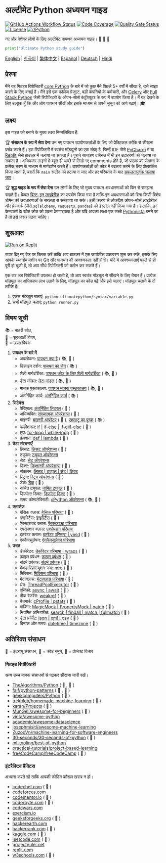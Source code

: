 # अल्टीमेट Python अध्ययन गाइड

[![GitHub Actions Workflow Status](https://img.shields.io/github/actions/workflow/status/huangsam/ultimate-python/ci.yml)](https://github.com/huangsam/ultimate-python/actions)
[![Code Coverage](https://img.shields.io/codecov/c/github/huangsam/ultimate-python)](https://codecov.io/gh/huangsam/ultimate-python)
[![Quality Gate Status](https://img.shields.io/sonar/quality_gate/huangsam_ultimate-python?server=https%3A%2F%2Fsonarcloud.io)](https://sonarcloud.io/dashboard?id=huangsam_ultimate-python)
[![License](https://img.shields.io/github/license/huangsam/ultimate-python)](https://github.com/huangsam/ultimate-python/blob/main/LICENSE)
[![r/Python](https://img.shields.io/badge/reddit-original_post-red)](https://www.reddit.com/r/Python/comments/inllmf/ultimate_python_study_guide/)

नए और पेशेवर लोगों के लिए अल्टीमेट पायथन अध्ययन गाइड। :snake: :snake: :snake:

```python
print("Ultimate Python study guide")
```

[English](README.md) |
[한국어](README.ko.md) |
[繁体中文](README.zh_tw.md) |
[Español](README.es.md) |
[Deutsch](README.de.md) |
[Hindi](README.hi.md)

## प्रेरणा

मैंने यह गिटहब रिपोजिटरी [core Python](https://www.python.org/) के बारे में जो कुछ मैंने पिछले 5+ वर्षों में सीखा है, उसे साझा करने के लिए बनाई है। मैंने इसे एक कॉलेज ग्रेजुएट, बड़ी कंपनियों के कर्मचारी, और [Celery](https://github.com/celery/celery) और [Full Stack Python](https://github.com/mattmakai/fullstackpython.com) जैसी रिपोजिटरी के ओपन-सोर्स कंट्रीब्यूटर के रूप में उपयोग किया है। मैं यह देखने के लिए उत्सुक हूँ कि और लोग पायथन सीखें और इसके माध्यम से अपने जुनून को आगे बढ़ाएं। :mortar_board:


## लक्ष्य

इस गाइड को बनाने के मुख्य लक्ष्य निम्नलिखित हैं:

:trophy: **संसाधन के रूप में सेवा देना** उन नए पायथन उपयोगकर्ताओं के लिए जो प्रैक्टिकल तरीके से सीखना पसंद करते हैं। इस रिपोजिटरी में स्वतंत्र मॉड्यूलों का एक संग्रह है, जिन्हें IDE जैसे [PyCharm](https://www.jetbrains.com/pycharm/) में या [Replit](https://replit.com/languages/python3) जैसे ब्राउज़र में चलाया जा सकता है। पुराने साधारण टर्मिनल में भी इन उदाहरणों को चलाया जा सकता है। अधिकतर लाइनों में बहुत ही अच्छे से लिखे गए comments होते हैं, जो पाठक को प्रोग्राम्स के प्रत्येक चरण के माध्यम से मार्गदर्शन करते हैं। उपयोगकर्ताओं को कोड में बदलाव करने के लिए प्रोत्साहित किया जाता है, बशर्ते कि `main` रूटीन को हटाया न जाए और हर परिवर्तन के बाद [सफलतापूर्वक चलाया जाए](runner.py)।

:trophy: **शुद्ध गाइड के रूप में सेवा देना** उन लोगों के लिए जो मुख्य पायथन अवधारणाओं को फिर से समझना चाहते हैं। केवल [बिल्ट-इन लाइब्रेरीज़](https://docs.python.org/3/library/) का उपयोग किया गया है ताकि इन अवधारणाओं को बिना किसी विशेष डोमेन की अवधारणाओं के सरलता से समझाया जा सके। इसी कारण से लोकप्रिय ओपन-सोर्स लाइब्रेरीज़ और फ्रेमवर्क (जैसे `sqlalchemy`, `requests`, `pandas`) को इंस्टॉल नहीं किया गया है। हालांकि, इन फ्रेमवर्क्स के स्रोत कोड को पढ़ना प्रेरणादायक है और यदि आपका लक्ष्य एक सच्चे [Pythonista](https://www.urbandictionary.com/define.php?term=pythonista) बनने का है तो इसे ज़रूर पढ़ना चाहिए।


## शुरूआत

[![Run on Replit](https://replit.com/badge/github/huangsam/ultimate-python)](https://replit.com/github/huangsam/ultimate-python)

ऊपर दिए गए बैज पर क्लिक करें ताकि आप ब्राउज़र में एक कार्यशील वातावरण शुरू कर सकें, इसके लिए आपके स्थानीय मशीन पर Git और पायथन की आवश्यकता नहीं होगी। यदि ये आवश्यकताएँ पहले से ही पूरी हो चुकी हैं, तो आप सीधे रिपोजिटरी को क्लोन कर सकते हैं।

एक बार जब रिपोजिटरी उपलब्ध हो जाती है, तो आप स्वतंत्र मॉड्यूल से सीखने के लिए तैयार हैं। प्रत्येक मॉड्यूल का अधिकतम लाभ उठाने के लिए, मॉड्यूल का कोड पढ़ें और इसे चलाएं। मॉड्यूल चलाने के दो तरीके हैं:

1. एकल मॉड्यूल चलाएं: `python ultimatepython/syntax/variable.py`
2. सभी मॉड्यूल चलाएं: `python runner.py`

## विषय सूची

:books: = बाहरी स्रोत,  
:cake: = शुरुआती विषय,  
:exploding_head: = उन्नत विषय


1. **पायथन के बारे में**
    - अवलोकन: [पायथन क्या है](https://github.com/trekhleb/learn-python/blob/master/src/getting_started/what_is_python.md) ( :books:, :cake: )
    - डिज़ाइन दर्शन: [पायथन का ज़ेन](https://www.python.org/dev/peps/pep-0020/) ( :books: )
    - शैली मार्गदर्शिका: [पायथन कोड के लिए शैली मार्गदर्शिका](https://www.python.org/dev/peps/pep-0008/) ( :books:, :exploding_head: )
    - डेटा मॉडल: [डेटा मॉडल](https://docs.python.org/3/reference/datamodel.html) ( :books:, :exploding_head: )
    - मानक पुस्तकालय: [पायथन मानक पुस्तकालय](https://docs.python.org/3/library/) ( :books:, :exploding_head: )
    - अंतर्निहित कार्य: [अंतर्निहित कार्य](https://docs.python.org/3/library/functions.html) ( :books: )
2. **सिंटेक्स**
    - वेरिएबल: [अंतर्निहित लिटरल](ultimatepython/syntax/variable.py) ( :cake: )
    - अभिव्यक्ति: [संख्यात्मक ऑपरेशन्स](ultimatepython/syntax/expression.py) ( :cake: )
    - बाइनरी: [बाइनरी ऑपरेटर](ultimatepython/syntax/bitwise.py) ( :cake: ), [एक्स/टू का पूरक](https://www.geeksforgeeks.org/difference-between-1s-complement-representation-and-2s-complement-representation-technique/) ( :books: )
    - कंडीशनल: [if | if-else | if-elif-else](ultimatepython/syntax/conditional.py) ( :cake: )
    - लूप: [for-loop | while-loop](ultimatepython/syntax/loop.py) ( :cake: )
    - फ़ंक्शन: [def | lambda](ultimatepython/syntax/function.py) ( :cake: )
3. **डेटा संरचनाएँ**
    - लिसट: [लिसट ऑपरेशन्स](ultimatepython/data_structures/list.py) ( :cake: )
    - ट्यूपल: [ट्यूपल ऑपरेशन्स](ultimatepython/data_structures/tuple.py)
    - सेट: [सेट ऑपरेशन्स](ultimatepython/data_structures/set.py)
    - डिक्ट: [डिक्शनरी ऑपरेशन्स](ultimatepython/data_structures/dict.py) ( :cake: )
    - संकलन: [लिसट | ट्यूपल | सेट | डिक्ट](ultimatepython/data_structures/comprehension.py)
    - स्ट्रिंग: [स्ट्रिंग ऑपरेशन्स](ultimatepython/data_structures/string.py) ( :cake: )
    - डेक: [डेक](ultimatepython/data_structures/deque.py) ( :exploding_head: )
    - नामित ट्यूपल: [नामित ट्यूपल](ultimatepython/data_structures/namedtuple.py) ( :exploding_head: )
    - डिफ़ॉल्ट डिक्ट: [डिफ़ॉल्ट डिक्ट](ultimatepython/data_structures/defaultdict.py) ( :exploding_head: )
    - समय कोम्पलेक्सिटी: [cPython ऑपरेशन्स](https://wiki.python.org/moin/TimeComplexity) ( :books:, :exploding_head: )
4. **क्लासेज़**
    - बेसिक क्लास: [बेसिक परिभाषा](ultimatepython/classes/basic_class.py) ( :cake: )
    - इन्हरिटैंस: [इन्हरिटैंस](ultimatepython/classes/inheritance.py) ( :cake: )
    - एैबस्टराक्ट क्लास: [एैबस्टराक्ट परिभाषा](ultimatepython/classes/abstract_class.py)
    - एक्सेपशन क्लास: [एक्सेपशन परिभाषा](ultimatepython/classes/exception_class.py)
    - इटरेटर क्लास: [इटरेटर परिभाषा | yield](ultimatepython/classes/iterator_class.py) ( :exploding_head: )
    - ऐनकैपसुलेषन: [ऐनकैपसुलेषन परिभाषा](ultimatepython/classes/encapsulation.py)
5. **उन्नत**
    - डेकोरेटर: [डेकोरेटर परिभाषा | wraps](ultimatepython/advanced/decorator.py) ( :exploding_head: )
    - फ़ाइल प्रबंधन: [फ़ाइल प्रबंधन](ultimatepython/advanced/file_handling.py) ( :exploding_head: )
    - संदर्भ प्रबंधक: [संदर्भ प्रबंधक](ultimatepython/advanced/context_manager.py) ( :exploding_head: )
    - मेथड रिज़ॉल्यूशन क्रम: [mro](ultimatepython/advanced/mro.py) ( :exploding_head: )
    - मिक्सिन: [मिक्सिन परिभाषा](ultimatepython/advanced/mixin.py) ( :exploding_head: )
    - मेटाक्लास: [मेटाक्लास परिभाषा](ultimatepython/advanced/meta_class.py) ( :exploding_head: )
    - थ्रेड: [ThreadPoolExecutor](ultimatepython/advanced/thread.py) ( :exploding_head: )
    - एसिंको: [async | await](ultimatepython/advanced/async.py) ( :exploding_head: )
    - वीक रेफरेंस: [weakref](ultimatepython/advanced/weak_ref.py) ( :exploding_head: )
    - बेंचमार्क: [cProfile | pstats](ultimatepython/advanced/benchmark.py) ( :exploding_head: )
    - मॉकिंग: [MagicMock | PropertyMock | patch](ultimatepython/advanced/mocking.py) ( :exploding_head: )
    - नियमित अभिव्यक्ति: [search | findall | match | fullmatch](ultimatepython/advanced/regex.py) ( :exploding_head: )
    - डेटा फ़ॉर्मेट: [json | xml | csv](ultimatepython/advanced/data_format.py) ( :exploding_head: )
    - दिनांक और समय: [datetime | timezone](ultimatepython/advanced/date_time.py) ( :exploding_head: )


## अतिरिक्त संसाधन

:necktie: = इंटरव्यू संसाधन,
:test_tube: = कोड नमूने,
:brain: = प्रोजेक्ट विचार


### गिटहब रिपॉजिटरी

अन्य उच्च मानक संसाधनों से पढ़कर सीखना जारी रखें।

- [TheAlgorithms/Python](https://github.com/TheAlgorithms/Python) ( :necktie: , :test_tube: )
- [faif/python-patterns](https://github.com/faif/python-patterns) ( :necktie: , :test_tube: )
- [geekcomputers/Python](https://github.com/geekcomputers/Python) ( :test_tube: )
- [trekhleb/homemade-machine-learning](https://github.com/trekhleb/homemade-machine-learning) ( :test_tube: )
- [karan/Projects](https://github.com/karan/Projects) ( :brain: )
- [MunGell/awesome-for-beginners](https://github.com/MunGell/awesome-for-beginners) ( :brain: )
- [vinta/awesome-python](https://github.com/vinta/awesome-python)
- [academic/awesome-datascience](https://github.com/academic/awesome-datascience)
- [josephmisiti/awesome-machine-learning](https://github.com/josephmisiti/awesome-machine-learning)
- [ZuzooVn/machine-learning-for-software-engineers](https://github.com/ZuzooVn/machine-learning-for-software-engineers)
- [30-seconds/30-seconds-of-python](https://github.com/30-seconds/30-seconds-of-python) ( :test_tube: )
- [ml-tooling/best-of-python](https://github.com/ml-tooling/best-of-python)
- [practical-tutorials/project-based-learning](https://github.com/practical-tutorials/project-based-learning#python)
- [freeCodeCamp/freeCodeCamp](https://github.com/freeCodeCamp/freeCodeCamp) ( :necktie: )

### इंटरैक्टिव प्रैक्टिस

अभ्यास करते रहें ताकि आपकी कोडिंग कौशल खराब न हों।

- [codechef.com](https://www.codechef.com/) ( :necktie: )
- [codeforces.com](https://codeforces.com/)
- [codementor.io](https://www.codementor.io) ( :brain: )
- [coderbyte.com](https://www.coderbyte.com/) ( :necktie: )
- [codewars.com](https://www.codewars.com/)
- [exercism.io](https://exercism.io/)
- [geeksforgeeks.org](https://www.geeksforgeeks.org/) ( :necktie: )
- [hackerearth.com](https://www.hackerearth.com/)
- [hackerrank.com](https://www.hackerrank.com/) ( :necktie: )
- [kaggle.com](https://www.kaggle.com/) ( :brain: )
- [leetcode.com](https://leetcode.com/) ( :necktie: )
- [projecteuler.net](https://projecteuler.net/)
- [replit.com](https://replit.com/)
- [w3schools.com](https://www.w3schools.com/python/) ( :test_tube: )